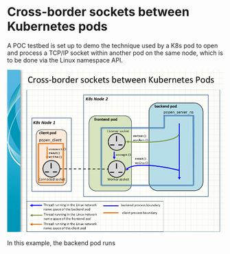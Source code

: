 # Cross-border sockets between Kubernetes pods
A POC testbed is set up to demo the technique used by a K8s pod to open and process a TCP/IP socket within another pod on the same node, which is to be done via the Linux namespace API.

![Kubernetes inter-pod socketing](Namespace_socket_poc.png)

In this example, the backend pod runs 
